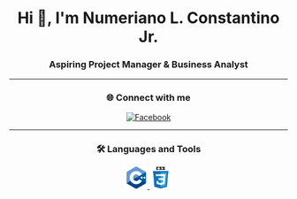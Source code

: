 <h1 align="center">Hi 👋, I'm Numeriano L. Constantino Jr.</h1>
<h3 align="center">Aspiring Project Manager & Business Analyst</h3>

---

<h3 align="center">🌐 Connect with me</h3>
<p align="center">
  <a href="https://www.facebook.com/numer.lubrinoconstantino" target="_blank">
    <img src="https://raw.githubusercontent.com/rahuldkjain/github-profile-readme-generator/master/src/images/icons/Social/facebook.svg" alt="Facebook" height="30" width="40"/>
  </a>
</p>

---

<h3 align="center">🛠 Languages and Tools</h3>
<p align="center">
  <!-- Coding -->
  <a href="https://www.w3schools.com/cpp/" target="_blank" rel="noreferrer">
    <img src="https://raw.githubusercontent.com/devicons/devicon/master/icons/cplusplus/cplusplus-original.svg" alt="C++" width="40" height="40"/>
  </a>
  <a href="https://www.w3schools.com/css/" target="_blank" rel="noreferrer">
    <img src="https://raw.githubusercontent.com/devicons/devicon/master/icons/css3/css3-original-wordmark.svg" alt="CSS3" width="40" height="40"/>
  </a>
  <a href="https://www.w3.org/html/" tar
